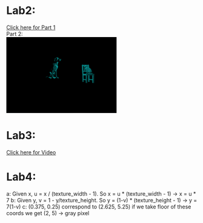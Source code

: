 # Lab2:
[Click here for Part 1](https://drive.google.com/open?id=12XcsJsSQLhoWVwr6jooyYJFzUEKQgkJX)  
Part 2:  
<img src="images/lab2-part2.png" height="200">
# Lab3:
[Click here for Video](https://drive.google.com/open?id=1FSYGRuUAHmQMaXYK3yGAJXEnI6veuW-t)
# Lab4:
a: Given x, u = x / (texture_width - 1). So x = u * (texture_width - 1) -> x = u * 7
b: Given y, v = 1 - y/texture_height. So y = (1-v) * (texture_height - 1) -> y = 7(1-v)
c: (0.375, 0.25) correspond to (2.625, 5.25) if we take floor of these coords we get (2, 5) -> gray pixel
